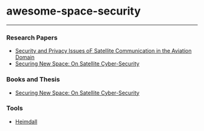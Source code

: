 # awesome-space-security

---
### Research Papers 
- [Security and Privacy Issues oF
Satellite Communication in the
Aviation Domain](https://www.cs.ox.ac.uk/files/13686/CyCon_2022_baselt.pdf)
- [Securing New Space: On Satellite
Cyber-Security](https://ora.ox.ac.uk/objects/uuid:11e1b32a-8117-46b1-a0ce-9c485221d112/download_file?safe_filename=Pavur_2021_Securing_new_space.pdf&type_of_work=Thesis)


### Books and Thesis 

- [Securing New Space: On Satellite
Cyber-Security](https://ora.ox.ac.uk/objects/uuid:11e1b32a-8117-46b1-a0ce-9c485221d112/download_file?safe_filename=Pavur_2021_Securing_new_space.pdf&type_of_work=Thesis)


### Tools 
- [Heimdall](https://heimdall.earth/)